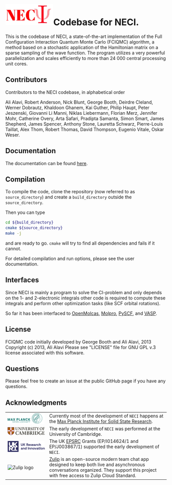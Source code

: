 <img src="./docs/media/neci.jpg" align="left" alt="NECI logo" width="150">

# Codebase for NECI.

This is the codebase of NECI,
a state-of-the-art implementation of the Full Configuration Interaction Quantum Monte Carlo (FCIQMC) algorithm,
a method based on a stochastic application of the Hamiltonian matrix on a sparse sampling of the wave function.
The program utilizes a
very powerful parallelization and scales efficiently to more than 24 000 central processing unit cores.

## Contributors
Contributors to the NECI codebase, in alphabetical order

Ali Alavi, Robert Anderson, Nick Blunt, George Booth, Deirdre Cleland, Werner Dobrautz,
Khaldoon Ghanem, Kai Guther, Philip Haupt, Peter Jeszenski, Giovanni Li Manni,
Niklas Liebermann, Florian Merz, Jennifer Mohr, Catherine Overy, Arta Safari, Pradipta Samanta,
Simon Smart, James Shepherd, James Spencer, Anthony Stone, Lauretta Schwarz, Pierre-Louis Taillat,
Alex Thom, Robert Thomas, David Thompson, Eugenio Vitale, Oskar Weser.

## Documentation

The documentation can be found [here](https://www2.fkf.mpg.de/alavi/neci/stable/index.html).

## Compilation

To compile the code, clone the repository (now referred to as `source_directory`)
and create a `build_directory` outside the `source_directory`.

Then you can type
```bash
cd ${build_directory}
cmake ${source_directory}
make -j
```
and are ready to go.
`cmake` will try to find all dependencies and fails if it cannot.

For detailed compilation and run options, please see the user documentation.


## Interfaces

Since NECI is mainly a program to solve the CI-problem
and only depends on the 1- and 2-electronic integrals
other code is required to compute these integrals and perform
other optimization tasks (like SCF orbital rotations).

So far it has been interfaced to
[OpenMolcas](https://molcas.gitlab.io/OpenMolcas/sphinx/users.guide/programs/rasscf.html#stochastic-casscf-method),
[Molpro](https://www.molpro.net/),
[PySCF](https://pyscf.org/), and [VASP](https://www.vasp.at/).


## License

FCIQMC code initially developed by George Booth and Ali Alavi, 2013
Copyright (c) 2013, Ali Alavi
Please see "LICENSE" file for GNU GPL v.3 license associated with this software.

## Questions

Please feel free to create an issue at the public GitHub page
if you have any questions.

## Acknowledgments


| | |
| --- | --- |
| <img src="./docs/media/MPG_logo.png" alt="MPG logo" align="left" width="400">  | Currently most of the development of `NECI` happens at the [Max Planck Institute for Solid State Research](https://www.fkf.mpg.de/de).  |
| <img src="./docs/media/cambridge_university2.svg" alt="Cambridge logo" align="left" width="300">  | The early development of `NECI` was performed at the University of Cambridge. |
| <img src="./docs/media/UKRI_logo.png" alt="ESPRC logo" align="left" width="400"> |  The UK [EPSRC](https://www.ukri.org/councils/epsrc/) Grants (EP/I014624/1 and EP/J003867/1) supported the early development of `NECI`. |
| <img src="https://github.com/zulip/zulip/blob/main/static/images/logo/zulip-icon-512x512.png" alt="Zulip logo" align="center" width="50"> | [Zulip](https://zulip.com/) is an open-source modern team chat app designed to keep both live and asynchronous conversations organized. They support this project with free access to Zulip Cloud Standard. |
